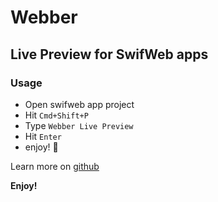 # Webber

## Live Preview for SwifWeb apps

### Usage

- Open swifweb app project
- Hit `Cmd+Shift+P`
- Type `Webber Live Preview`
- Hit `Enter`
- enjoy! 🚀

Learn more on [github](https://github.com/swifweb)

**Enjoy!**
